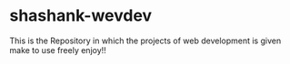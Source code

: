 # shashank-wevdev
This is the Repository in which the projects of web development is given make to use freely enjoy!!

